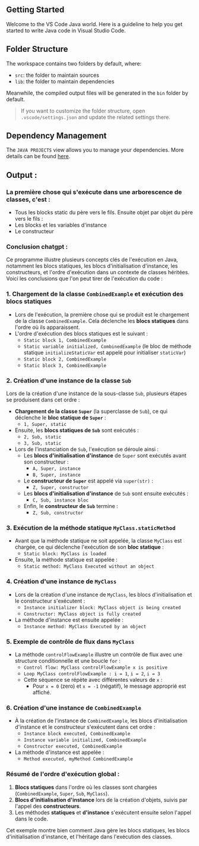 ## Getting Started

Welcome to the VS Code Java world. Here is a guideline to help you get started to write Java code in Visual Studio Code.

## Folder Structure

The workspace contains two folders by default, where:

- `src`: the folder to maintain sources
- `lib`: the folder to maintain dependencies

Meanwhile, the compiled output files will be generated in the `bin` folder by default.

> If you want to customize the folder structure, open `.vscode/settings.json` and update the related settings there.

## Dependency Management

The `JAVA PROJECTS` view allows you to manage your dependencies. More details can be found [here](https://github.com/microsoft/vscode-java-dependency#manage-dependencies).


## Output :

### La première chose qui s'exécute dans une arborescence de classes, c'est :
- Tous les blocks static du père vers le fils.
Ensuite objet par objet du père vers le fils :
- Les blocks et les variables d'instance
- Le constructeur

### Conclusion chatgpt :

Ce programme illustre plusieurs concepts clés de l'exécution en Java, notamment les blocs statiques, les blocs d'initialisation d'instance, les constructeurs, et l'ordre d'exécution dans un contexte de classes héritées. Voici les conclusions que l'on peut tirer de l'exécution du code :

### 1. **Chargement de la classe `CombinedExample` et exécution des blocs statiques**
   - Lors de l'exécution, la première chose qui se produit est le chargement de la classe `CombinedExample`. Cela déclenche les **blocs statiques** dans l'ordre où ils apparaissent.
   - L'ordre d'exécution des blocs statiques est le suivant :
     - `Static block 1, CombinedExample`
     - `Static variable initialized, CombinedExample` (le bloc de méthode statique `initializeStaticVar` est appelé pour initialiser `staticVar`)
     - `Static block 2, CombinedExample`
     - `Static block 3, CombinedExample`

### 2. **Création d'une instance de la classe `Sub`**
   Lors de la création d'une instance de la sous-classe `Sub`, plusieurs étapes se produisent dans cet ordre :
   - **Chargement de la classe `Super`** (la superclasse de `Sub`), ce qui déclenche le **bloc statique de `Super`** :
     - `1, Super, static`
   - Ensuite, les **blocs statiques de `Sub`** sont exécutés :
     - `2, Sub, static`
     - `3, Sub, static`
   - Lors de l'instanciation de `Sub`, l'exécution se déroule ainsi :
     - Les **blocs d'initialisation d'instance** de `Super` sont exécutés avant son constructeur :
       - `A, Super, instance`
       - `B, Super, instance`
     - Le **constructeur de `Super`** est appelé via `super(str)` :
       - `Z, Super, constructor`
     - Les **blocs d'initialisation d'instance** de `Sub` sont ensuite exécutés :
       - `C, Sub, instance bloc`
     - Enfin, le **constructeur de `Sub`** termine :
       - `Z, Sub, constructor`

### 3. **Exécution de la méthode statique `MyClass.staticMethod`**
   - Avant que la méthode statique ne soit appelée, la classe `MyClass` est chargée, ce qui déclenche l'exécution de son **bloc statique** :
     - `Static block: MyClass is loaded`
   - Ensuite, la méthode statique est appelée :
     - `Static method: MyClass Executed without an object`

### 4. **Création d'une instance de `MyClass`**
   - Lors de la création d'une instance de `MyClass`, les blocs d'initialisation et le constructeur s'exécutent :
     - `Instance initializer block: MyClass object is being created`
     - `Constructor: MyClass object is fully created`
   - La méthode d'instance est ensuite appelée :
     - `Instance method: MyClass Executed by an object`

### 5. **Exemple de contrôle de flux dans `MyClass`**
   - La méthode `controlFlowExample` illustre un contrôle de flux avec une structure conditionnelle et une boucle `for` :
     - `Control flow: MyClass controlFlowExample x is positive`
     - `Loop MyClass controlFlowExample : i = 1`, `i = 2`, `i = 3`
     - Cette séquence se répète avec différentes valeurs de `x` :
       - Pour `x = 0` (zero) et `x = -1` (négatif), le message approprié est affiché.

### 6. **Création d'une instance de `CombinedExample`**
   - À la création de l'instance de `CombinedExample`, les blocs d'initialisation d'instance et le constructeur s'exécutent dans cet ordre :
     - `Instance block executed, CombinedExample`
     - `Instance variable initialized, CombinedExample`
     - `Constructor executed, CombinedExample`
   - La méthode d'instance est appelée :
     - `Method executed, myMethod CombinedExample`

### **Résumé de l'ordre d'exécution global :**
1. **Blocs statiques** dans l'ordre où les classes sont chargées (`CombinedExample`, `Super`, `Sub`, `MyClass`).
2. **Blocs d'initialisation d'instance** lors de la création d'objets, suivis par l'appel des **constructeurs**.
3. Les méthodes **statiques** et **d'instance** s'exécutent ensuite selon l'appel dans le code.

Cet exemple montre bien comment Java gère les blocs statiques, les blocs d'initialisation d'instance, et l'héritage dans l'exécution des classes.